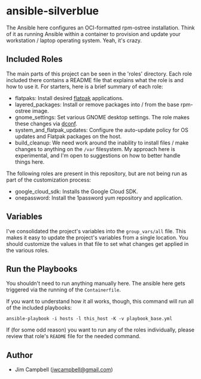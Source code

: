 ansible-silverblue
==================

The Ansible here configures an OCI-formatted rpm-ostree installation. Think of it as running
Ansible within a container to provision and update your workstation / laptop operating system. Yeah, it's crazy.

Included Roles
--------------

The main parts of this project can be seen in the 'roles' directory. Each role included there
contains a README file that explains what the role is and how to use it. For starters, here is a
brief summary of each role:

  - flatpaks: Install desired [flatpak](https://flatpak.org/) applications.
  - layered_packages: Install or remove packages into / from the base rpm-ostree image.
  - gnome_settings: Set various GNOME desktop settings. The role makes these changes via
    [dconf](https://wiki.gnome.org/Projects/dconf).
  - system_and_flatpak_updates: Configure the auto-update policy for OS updates and Flatpak
    packages on the host.
  - build_cleanup: We need work around the inability to install files /
    make changes to anything on the `/var` filesystem. My approach here is experimental, and I'm
    open to suggestions on how to better handle things here.

The following roles are present in this repository, but are not being run as part of the
customization process:

  - google_cloud_sdk: Installs the Google Cloud SDK.
  - onepassword: Install the 1password yum repository and application.

Variables
---------

I've consolidated the project's variables into the `group_vars/all` file. This makes it easy to
update the project's variables from a single location. You should customize the values in that
file to set what changes get applied in the various roles.

Run the Playbooks
-----------------

You shouldn't need to run anything manually here. The ansible here gets triggered via the running
of the `Containerfile`.

If you want to understand how it all works, though, this command will run all of the included
playbooks:

`ansible-playbook -i hosts -l this_host -K -v playbook_base.yml`

If (for some odd reason) you want to run any of the roles individually, please review that role's
`README` file for the needed command.

Author
------

  * Jim Campbell (jwcampbell@gmail.com)
